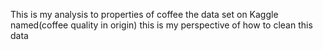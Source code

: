 This is my analysis to properties of coffee the data set on Kaggle named(coffee quality in origin)
this is my perspective of how to clean this data 
